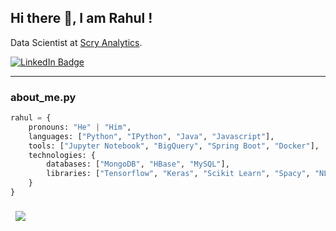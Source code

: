 <h2> Hi there 👋, I am Rahul !</h2>
<p>Data Scientist at <a href="https://scryanalytics.ai/">Scry Analytics</a>.</p>

[![LinkedIn Badge](https://img.shields.io/badge/LinkedIn-Profile-informational?style=flat&logo=linkedin&logoColor=white&color=0D76A8)](https://www.linkedin.com/in/rahulkg31/)

<hr style="border:1px"> </hr>

### about_me.py

```python
rahul = {
    pronouns: "He" | "Him",
    languages: ["Python", "IPython", "Java", "Javascript"],
    tools: ["Jupyter Notebook", "BigQuery", "Spring Boot", "Docker"],
    technologies: {
        databases: ["MongoDB", "HBase", "MySQL"],
        libraries: ["Tensorflow", "Keras", "Scikit Learn", "Spacy", "NLTK", "Gensim", "Pyspark", "Pandas", "Numpy", "flask"],
    }
}
```



<a href="https://github.com/rahulkg31">
  <img align="center" style="margin:0.5rem" src="https://github-readme-stats.vercel.app/api/top-langs/?username=rahulkg31&hide=html,css&title_color=262626&text_color=262626&icon_color=262626&bg_color=f6f8fa" />
</a>
<!-- 
<a href="https://github.com/rahulkg31">
  <img align="center" style="margin:0.5rem" src="https://github-readme-stats.vercel.app/api?username=rahulkg31&show_icons=true&line_height=27&count_private=true&title_color=ffffff&text_color=c9cacc&icon_color=4AB097&bg_color=1A2B34" alt="Rahul's GitHub Stats" />
</a> -->


